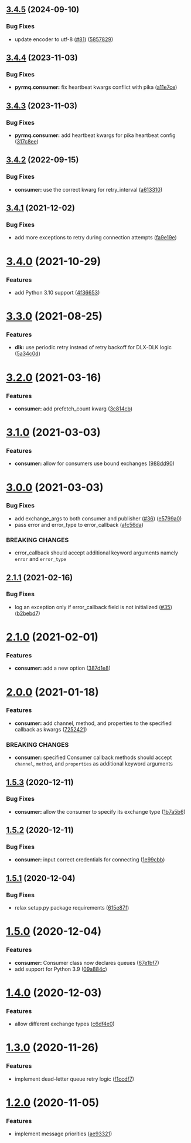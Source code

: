 ## [3.4.5](https://github.com/first-digital-finance/pyrmq/compare/v3.4.4...v3.4.5) (2024-09-10)


### Bug Fixes

* update encoder to utf-8 ([#81](https://github.com/first-digital-finance/pyrmq/issues/81)) ([5857829](https://github.com/first-digital-finance/pyrmq/commit/585782953a5fbe6ef8ec597d89880879007502e4))

## [3.4.4](https://github.com/first-digital-finance/pyrmq/compare/v3.4.3...v3.4.4) (2023-11-03)


### Bug Fixes

* **pyrmq.consumer:** fix heartbeat kwargs conflict with pika ([a11e7ce](https://github.com/first-digital-finance/pyrmq/commit/a11e7cefb7890dd33b1970606fd11aa3e7eed7b0))

## [3.4.3](https://github.com/first-digital-finance/pyrmq/compare/v3.4.2...v3.4.3) (2023-11-03)


### Bug Fixes

* **pyrmq.consumer:** add heartbeat kwargs for pika heartbeat config ([317c8ee](https://github.com/first-digital-finance/pyrmq/commit/317c8ee0f2936d9216506c21068ff3c75e4ae2b1))

## [3.4.2](https://github.com/first-digital-finance/pyrmq/compare/v3.4.1...v3.4.2) (2022-09-15)


### Bug Fixes

* **consumer:** use the correct kwarg for retry_interval ([a613310](https://github.com/first-digital-finance/pyrmq/commit/a613310d79ec23dd64312779233b23bf6ec64732))

## [3.4.1](https://github.com/first-digital-finance/pyrmq/compare/v3.4.0...v3.4.1) (2021-12-02)


### Bug Fixes

* add more exceptions to retry during connection attempts ([fa9e19e](https://github.com/first-digital-finance/pyrmq/commit/fa9e19ee645235ef92ab160f1fe9c3a71f2eeeb3))

# [3.4.0](https://github.com/first-digital-finance/pyrmq/compare/v3.3.0...v3.4.0) (2021-10-29)


### Features

* add Python 3.10 support ([4f36653](https://github.com/first-digital-finance/pyrmq/commit/4f366530b58d0150de13f19cb93ed95f56e23cca))

# [3.3.0](https://github.com/first-digital-finance/pyrmq/compare/v3.2.0...v3.3.0) (2021-08-25)


### Features

* **dlk:** use periodic retry instead of retry backoff for DLX-DLK logic ([5a34c0d](https://github.com/first-digital-finance/pyrmq/commit/5a34c0d12134f759ee20f434b2324a0d44e5168d))

# [3.2.0](https://github.com/first-digital-finance/pyrmq/compare/v3.1.0...v3.2.0) (2021-03-16)


### Features

* **consumer:** add prefetch_count kwarg ([3c814cb](https://github.com/first-digital-finance/pyrmq/commit/3c814cbbc39b6306104bc6eb289ff7479af65148))

# [3.1.0](https://github.com/first-digital-finance/pyrmq/compare/v3.0.0...v3.1.0) (2021-03-03)


### Features

* **consumer:** allow for consumers use bound exchanges ([988dd90](https://github.com/first-digital-finance/pyrmq/commit/988dd90afa49175e861e656025912a5d2b99a655))

# [3.0.0](https://github.com/first-digital-finance/pyrmq/compare/v2.1.1...v3.0.0) (2021-03-03)


### Bug Fixes

* add exchange_args to both consumer and publisher ([#36](https://github.com/first-digital-finance/pyrmq/issues/36)) ([e5799a0](https://github.com/first-digital-finance/pyrmq/commit/e5799a0c98527629b39726f4518fc6458d031059))
* pass error and error_type to error_callback ([afc56da](https://github.com/first-digital-finance/pyrmq/commit/afc56da035edf545678bf9acfb1e0cb7abd1d9d0))


### BREAKING CHANGES

* error_callback should accept additional keyword
arguments namely `error` and `error_type`

## [2.1.1](https://github.com/first-digital-finance/pyrmq/compare/v2.1.0...v2.1.1) (2021-02-16)


### Bug Fixes

* log an exception only if error_callback field is not initialized ([#35](https://github.com/first-digital-finance/pyrmq/issues/35)) ([b2bebd7](https://github.com/first-digital-finance/pyrmq/commit/b2bebd7f3a868996cd1adcd11d701319c417b4c8))

# [2.1.0](https://github.com/first-digital-finance/pyrmq/compare/v2.0.0...v2.1.0) (2021-02-01)


### Features

* **consumer:** add a new option ([387d1e8](https://github.com/first-digital-finance/pyrmq/commit/387d1e8de25b64db020d6c1adc8d7a4a41c9e539))

# [2.0.0](https://github.com/first-digital-finance/pyrmq/compare/v1.5.3...v2.0.0) (2021-01-18)


### Features

* **consumer:** add channel, method, and properties to the specified callback as kwargs ([7252421](https://github.com/first-digital-finance/pyrmq/commit/72524218ccb61ab7f1f02ed949690d10a4cbed77))


### BREAKING CHANGES

* **consumer:** specified Consumer callback methods should accept
`channel`, `method`, and `properties` as additional keyword arguments

## [1.5.3](https://github.com/first-digital-finance/pyrmq/compare/v1.5.2...v1.5.3) (2020-12-11)


### Bug Fixes

* **consumer:** allow the consumer to specify its exchange type ([1b7a5b6](https://github.com/first-digital-finance/pyrmq/commit/1b7a5b683e10438a174204b7d28792e7f4c36c7f))

## [1.5.2](https://github.com/first-digital-finance/pyrmq/compare/v1.5.1...v1.5.2) (2020-12-11)


### Bug Fixes

* **consumer:** input correct credentials for connecting ([1e99cbb](https://github.com/first-digital-finance/pyrmq/commit/1e99cbba9928559cd2c07c41625f29311bfa16ab))

## [1.5.1](https://github.com/first-digital-finance/pyrmq/compare/v1.5.0...v1.5.1) (2020-12-04)


### Bug Fixes

* relax setup.py package requirements ([615e87f](https://github.com/first-digital-finance/pyrmq/commit/615e87fc99660ad86e5e8494f6ebeb9255b84615))

# [1.5.0](https://github.com/first-digital-finance/pyrmq/compare/v1.4.0...v1.5.0) (2020-12-04)


### Features

* **consumer:** Consumer class now declares queues ([67e1bf7](https://github.com/first-digital-finance/pyrmq/commit/67e1bf7772eb1e94d60a028bf3e42b1e57ad7c7f))
* add support for Python 3.9 ([09a884c](https://github.com/first-digital-finance/pyrmq/commit/09a884c0a84effeaa314ec4fb152b789a5936b14))

# [1.4.0](https://github.com/first-digital-finance/pyrmq/compare/v1.3.0...v1.4.0) (2020-12-03)


### Features

* allow different exchange types ([c6df4e0](https://github.com/first-digital-finance/pyrmq/commit/c6df4e0210133b22eab0054f44f089d5c5da2c38))

# [1.3.0](https://github.com/first-digital-finance/pyrmq/compare/v1.2.0...v1.3.0) (2020-11-26)


### Features

* implement dead-letter queue retry logic ([f1ccdf7](https://github.com/first-digital-finance/pyrmq/commit/f1ccdf794f7bb97e433d5f3d1ba2bfbe3773068c))

# [1.2.0](https://github.com/first-digital-finance/pyrmq/compare/v1.1.0...v1.2.0) (2020-11-05)


### Features

* implement message priorities ([ae93321](https://github.com/first-digital-finance/pyrmq/commit/ae9332120f96164f5006d8c446f157ba30575ba1))
